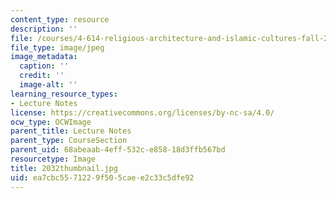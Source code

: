 ```yaml
---
content_type: resource
description: ''
file: /courses/4-614-religious-architecture-and-islamic-cultures-fall-2002/ea7cbc5571229f505caee2c33c5dfe92_2032thumbnail.jpg
file_type: image/jpeg
image_metadata:
  caption: ''
  credit: ''
  image-alt: ''
learning_resource_types:
- Lecture Notes
license: https://creativecommons.org/licenses/by-nc-sa/4.0/
ocw_type: OCWImage
parent_title: Lecture Notes
parent_type: CourseSection
parent_uid: 68abeaab-4eff-532c-e858-18d3ffb567bd
resourcetype: Image
title: 2032thumbnail.jpg
uid: ea7cbc55-7122-9f50-5cae-e2c33c5dfe92
---
```

